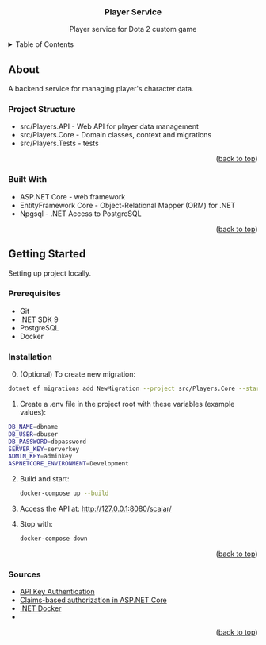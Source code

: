 <a id="readme-top"></a>

<h3 align="center">Player Service</h3>

<p align="center">
  Player service for Dota 2 custom game
</p>

<details>
  <summary>Table of Contents</summary>
  <ol>
    <li>
      <a href="#about">About The Project</a>
      <ul>
        <li><a href="#built-with">Built With</a></li>
      </ul>
    </li>
    <li>
      <a href="#getting-started">Getting Started</a>
      <ul>
        <li><a href="#prerequisites">Prerequisites</a></li>
        <li><a href="#installation">Installation</a></li>
        <li><a href="#sources">Sources</a></li>
      </ul>
    </li>
  </ol>
</details>

## About

A backend service for managing player's character data.

### Project Structure

- src/Players.API - Web API for player data management
- src/Players.Core - Domain classes, context and migrations
- src/Players.Tests - tests

<p align="right">(<a href="#readme-top">back to top</a>)</p>

### Built With
* ASP.NET Core - web framework
* EntityFramework Core - Object-Relational Mapper (ORM) for .NET
* Npgsql - .NET Access to PostgreSQL

<p align="right">(<a href="#readme-top">back to top</a>)</p>

## Getting Started

Setting up project locally.

### Prerequisites

* Git
* .NET SDK 9
* PostgreSQL
* Docker

### Installation

0. (Optional) To create new migration:
  ```sh
  dotnet ef migrations add NewMigration --project src/Players.Core --startup-project src/Players.API
  ```

1. Create a .env file in the project root with these variables (example values):
  ```sh
  DB_NAME=dbname
  DB_USER=dbuser
  DB_PASSWORD=dbpassword
  SERVER_KEY=serverkey
  ADMIN_KEY=adminkey
  ASPNETCORE_ENVIRONMENT=Development
  ```

2. Build and start:
   ```sh
   docker-compose up --build
   ```

3. Access the API at: http://127.0.0.1:8080/scalar/

4. Stop with:
   ```sh
   docker-compose down
   ```

<p align="right">(<a href="#readme-top">back to top</a>)</p>

### Sources

- [API Key Authentication](https://habr.com/ru/articles/877302/)
- [Claims-based authorization in ASP.NET Core](https://learn.microsoft.com/en-us/aspnet/core/security/authorization/claims?view=aspnetcore-9.0)
- [.NET Docker](https://docs.docker.com/guides/dotnet/)
- []()

<p align="right">(<a href="#readme-top">back to top</a>)</p>

